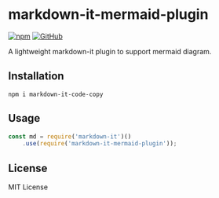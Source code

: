 # markdown-it-mermaid-plugin

[![npm](https://img.shields.io/npm/v/markdown-it-mermaid-plugin.svg)](https://www.npmjs.com/package/markdown-it-mermaid-plugin)
[![GitHub](https://img.shields.io/github/license/DCsunset/markdown-it-mermaid-plugin)](https://github.com/DCsunset/markdown-it-mermaid-plugin/blob/master/LICENSE)

A lightweight markdown-it plugin to support mermaid diagram.


## Installation

```
npm i markdown-it-code-copy
```


## Usage

```js
const md = require('markdown-it')()
	.use(require('markdown-it-mermaid-plugin'));
```


## License

MIT License

